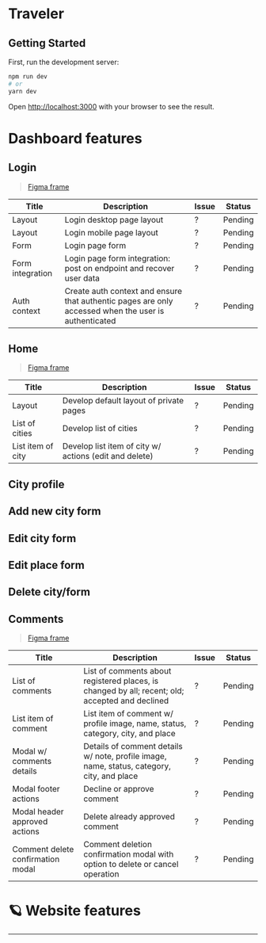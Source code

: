 # Traveler

## Getting Started

First, run the development server:

```bash
npm run dev
# or
yarn dev
```

Open [http://localhost:3000](http://localhost:3000) with your browser to see the result.

# Dashboard features

## Login

> [Figma frame](https://www.figma.com/file/yKc27plkpgJtEkBcW3DRWa/Traveler---Dashboard?node-id=680%3A6551&t=YoLoxoW4BBMoumK0-0)

| Title            | Description                                                                                          | Issue | Status  |
| ---------------- | ---------------------------------------------------------------------------------------------------- | ----- | ------- |
| Layout           | Login desktop page layout                                                                            | ?     | Pending |
| Layout           | Login mobile page layout                                                                             | ?     | Pending |
| Form             | Login page form                                                                                      | ?     | Pending |
| Form integration | Login page form integration: post on endpoint and recover user data                                  | ?     | Pending |
| Auth context     | Create auth context and ensure that authentic pages are only accessed when the user is authenticated | ?     | Pending |

## Home

> [Figma frame](https://www.figma.com/file/yKc27plkpgJtEkBcW3DRWa/Traveler---Dashboard?node-id=680%3A6614&t=YoLoxoW4BBMoumK0-0)

| Title             | Description                                            | Issue | Status  |
| ----------------- | ------------------------------------------------------ | ----- | ------- |
| Layout            | Develop default layout of private pages                | ?     | Pending |
| List of cities    | Develop list of cities                                 | ?     | Pending |
| List item of city | Develop list item of city w/ actions (edit and delete) | ?     | Pending |

## City profile

## Add new city form

## Edit city form

## Edit place form

## Delete city/form

## Comments

> [Figma frame](https://www.figma.com/file/yKc27plkpgJtEkBcW3DRWa/Traveler---Dashboard?node-id=680%3A7799&t=YoLoxoW4BBMoumK0-0)

| Title                             | Description                                                                                     | Issue | Status  |
| --------------------------------- | ----------------------------------------------------------------------------------------------- | ----- | ------- |
| List of comments                  | List of comments about registered places, is changed by all; recent; old; accepted and declined | ?     | Pending |
| List item of comment              | List item of comment w/ profile image, name, status, category, city, and place                  | ?     | Pending |
| Modal w/ comments details         | Details of comment details w/ note, profile image, name, status, category, city, and place      | ?     | Pending |
| Modal footer actions              | Decline or approve comment                                                                      | ?     | Pending |
| Modal header approved actions     | Delete already approved comment                                                                 | ?     | Pending |
| Comment delete confirmation modal | Comment deletion confirmation modal with option to delete or cancel operation                   | ?     | Pending |

# 🪐 Website features

---
